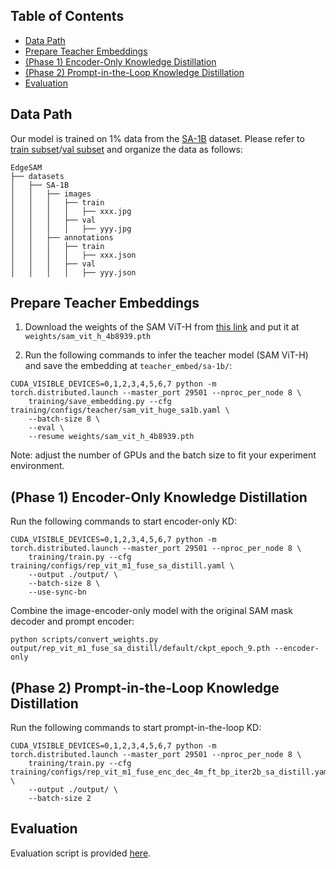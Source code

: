 ## Table of Contents

- [Data Path](#data)
- [Prepare Teacher Embeddings](#teacher)
- [(Phase 1) Encoder-Only Knowledge Distillation](#encoder)
- [(Phase 2) Prompt-in-the-Loop Knowledge Distillation](#prompt)
- [Evaluation](#eval)

## Data Path <a name="data"></a>

Our model is trained on 1% data from the [SA-1B](https://ai.meta.com/datasets/segment-anything/) dataset. Please refer to [train subset](training/sa_train_subset.txt)/[val subset](training/sa_val_subset.txt) and organize the data as follows:

```
EdgeSAM
├── datasets
│   ├── SA-1B
│   │   ├── images
│   │   │   ├── train
│   │   │   │   ├── xxx.jpg
│   │   │   ├── val
│   │   │   │   ├── yyy.jpg
│   │   ├── annotations
│   │   │   ├── train
│   │   │   │   ├── xxx.json
│   │   │   ├── val
│   │   │   │   ├── yyy.json
```


## Prepare Teacher Embeddings <a name="teacher"></a>

1. Download the weights of the SAM ViT-H from [this link](https://dl.fbaipublicfiles.com/segment_anything/sam_vit_h_4b8939.pth) and put it at `weights/sam_vit_h_4b8939.pth`

2. Run the following commands to infer the teacher model (SAM ViT-H) and save the embedding at `teacher_embed/sa-1b/`:

```
CUDA_VISIBLE_DEVICES=0,1,2,3,4,5,6,7 python -m torch.distributed.launch --master_port 29501 --nproc_per_node 8 \
    training/save_embedding.py --cfg training/configs/teacher/sam_vit_huge_sa1b.yaml \
    --batch-size 8 \
    --eval \
    --resume weights/sam_vit_h_4b8939.pth
```

Note: adjust the number of GPUs and the batch size to fit your experiment environment.

## (Phase 1) Encoder-Only Knowledge Distillation <a name="encoder"></a>

Run the following commands to start encoder-only KD:

```
CUDA_VISIBLE_DEVICES=0,1,2,3,4,5,6,7 python -m torch.distributed.launch --master_port 29501 --nproc_per_node 8 \
    training/train.py --cfg training/configs/rep_vit_m1_fuse_sa_distill.yaml \
    --output ./output/ \
    --batch-size 8 \
    --use-sync-bn
```

Combine the image-encoder-only model with the original SAM mask decoder and prompt encoder:

```
python scripts/convert_weights.py output/rep_vit_m1_fuse_sa_distill/default/ckpt_epoch_9.pth --encoder-only
```

## (Phase 2) Prompt-in-the-Loop Knowledge Distillation <a name="prompt"></a>

Run the following commands to start prompt-in-the-loop KD:

```
CUDA_VISIBLE_DEVICES=0,1,2,3,4,5,6,7 python -m torch.distributed.launch --master_port 29501 --nproc_per_node 8 \
    training/train.py --cfg training/configs/rep_vit_m1_fuse_enc_dec_4m_ft_bp_iter2b_sa_distill.yaml \
    --output ./output/ \
    --batch-size 2
```

## Evaluation <a name="eval"></a>

Evaluation script is provided [here](scripts/eval_mIoU.sh).
